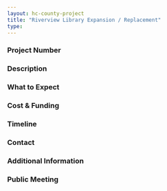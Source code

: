 ```yaml
---
layout: hc-county-project
title: "Riverview Library Expansion / Replacement"
type: 
---
```


### Project Number



### Description



### What to Expect



### Cost & Funding



### Timeline



### Contact



### Additional Information



### Public Meeting
